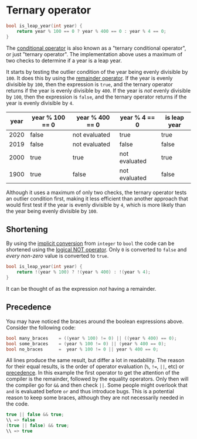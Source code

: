 # Ternary operator

```cpp
bool is_leap_year(int year) {
    return year % 100 == 0 ? year % 400 == 0 : year % 4 == 0;
}
```

The [conditional operator][ternary-operator] is also known as a "ternary conditional operator", or just "ternary operator".
The implementation above uses a maximum of two checks to determine if a year is a leap year.

It starts by testing the outlier condition of the year being evenly divisible by `100`.
It does this by using the [remainder operator][remainder-operator].
If the year is evenly divisible by `100`, then the expression is `true`, and the ternary operator returns if the year is evenly divisible by `400`.
If the year is _not_ evenly divisible by `100`, then the expression is `false`, and the ternary operator returns if the year is evenly divisible by `4`.

| year | year % 100 == 0 | year % 400 == 0 | year % 4 == 0 | is leap year |
| ---- | --------------- | --------------- | ------------- | ------------ |
| 2020 | false           | not evaluated   | true          | true         |
| 2019 | false           | not evaluated   | false         | false        |
| 2000 | true            | true            | not evaluated | true         |
| 1900 | true            | false           | not evaluated | false        |

Although it uses a maximum of only two checks, the ternary operator tests an outlier condition first,
making it less efficient than another approach that would first test if the year is evenly divisible by `4`,
which is more likely than the year being evenly divisible by `100`.

## Shortening

By using the [implicit conversion][implicit-conversion] from `integer` to `bool` the code can be shortened using the [logical NOT operator][logical-not].
Only `0` is converted to `false` and _every non-zero_ value is converted to `true`.

```cpp
bool is_leap_year(int year) {
    return !(year % 100) ? !(year % 400) : !(year % 4);
}
```

It can be thought of as the expression _not_ having a remainder.

## Precedence

You may have noticed the braces around the boolean expressions above.
Consider the following code:

```cpp
bool many_braces    = ((year % 100) != 0) || ((year % 400) == 0);
bool some_braces    = (year % 100 != 0) || (year % 400 == 0);
bool no_braces      =  year % 100 != 0 || year % 400 == 0;
```

All lines produce the same result, but differ a lot in readability.
The reason for their equal results, is the order of operator evaluation (`%`, `!=`, `||`, etc) or [precedence][operator-precedence].
In this example the first operator to get the attention of the compiler is the remainder, followed by the equality operators.
Only then will the compiler go for `&&` and then check `||`.
Some people might overlook that `and` is evaluated before `or` and thus introduce bugs.
This is a potential reason to keep some braces, although they are not necessarily needed in the code.

```cpp
true || false && true;
\\ => false
(true || false) && true;
\\ => true
```

[ternary-operator]: https://www.learncpp.com/cpp-tutorial/the-conditional-operator/
[remainder-operator]: https://en.cppreference.com/w/cpp/language/operator_arithmetic
[implicit-conversion]: https://en.cppreference.com/w/cpp/language/implicit_conversion
[logical-not]: https://en.cppreference.com/w/cpp/keyword/not
[operator-precedence]: https://en.cppreference.com/w/cpp/language/operator_precedence
